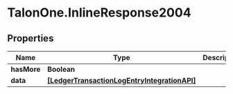 # TalonOne.InlineResponse2004

## Properties

Name | Type | Description | Notes
------------ | ------------- | ------------- | -------------
**hasMore** | **Boolean** |  | 
**data** | [**[LedgerTransactionLogEntryIntegrationAPI]**](LedgerTransactionLogEntryIntegrationAPI.md) |  | 


